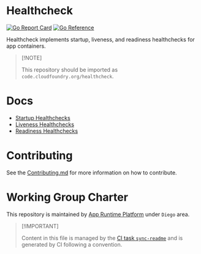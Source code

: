 # Healthcheck

[![Go Report
Card](https://goreportcard.com/badge/code.cloudfoundry.org/healthcheck)](https://goreportcard.com/report/code.cloudfoundry.org/healthcheck)
[![Go
Reference](https://pkg.go.dev/badge/code.cloudfoundry.org/healthcheck.svg)](https://pkg.go.dev/code.cloudfoundry.org/healthcheck)

Healthcheck implements startup, liveness, and readiness healthchecks for
app containers.

> \[!NOTE\]
>
> This repository should be imported as
> `code.cloudfoundry.org/healthcheck`.

# Docs

-   [Startup Healthchecks](./docs/010-startup.md)
-   [Liveness Healthchecks](./docs/020-liveness.md)
-   [Readiness Healthchecks](./docs/030-readiness.md)

# Contributing

See the [Contributing.md](./.github/CONTRIBUTING.md) for more
information on how to contribute.

# Working Group Charter

This repository is maintained by [App Runtime
Platform](https://github.com/cloudfoundry/community/blob/main/toc/working-groups/app-runtime-platform.md)
under `Diego` area.

> \[!IMPORTANT\]
>
> Content in this file is managed by the [CI task
> `sync-readme`](https://github.com/cloudfoundry/wg-app-platform-runtime-ci/blob/main/shared/tasks/sync-readme/metadata.yml)
> and is generated by CI following a convention.
